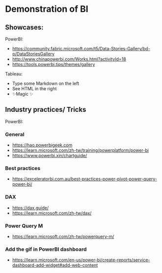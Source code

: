 # Demonstration of BI

## Showcases:

PowerBI:
- https://community.fabric.microsoft.com/t5/Data-Stories-Gallery/bd-p/DataStoriesGallery
- http://www.chinapowerbi.com/Works.html?activityId=18
- https://tools.powerbi.tips/themes/gallery

Tableau:

- Type some Markdown on the left
- See HTML in the right
- ✨Magic ✨

## Industry practices/ Tricks

PowerBI:

### General
- https://hao.powerbigeek.com
- https://learn.microsoft.com/zh-tw/training/powerplatform/power-bi
- https://www.powerbi.xin/chartguide/

### Best practices
- https://exceleratorbi.com.au/best-practices-power-pivot-power-query-power-bi/

### DAX
- https://dax.guide/
- https://learn.microsoft.com/zh-tw/dax/

### Power Query M
- https://learn.microsoft.com/zh-tw/powerquery-m/

### Add the gif in PowerBI dashboard
- https://learn.microsoft.com/en-us/power-bi/create-reports/service-dashboard-add-widget#add-web-content

